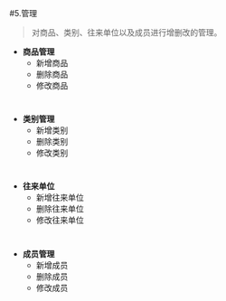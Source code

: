 #5.管理
>对商品、类别、往来单位以及成员进行增删改的管理。

* **商品管理**	
	- 新增商品
	- 删除商品
	- 修改商品
	
# 
* **类别管理**
	- 新增类别
	- 删除类别
	- 修改类别
# 

* **往来单位**
	- 新增往来单位
	- 删除往来单位
	- 修改往来单位
	
# 
* **成员管理**
	- 新增成员
	- 删除成员
	- 修改成员

